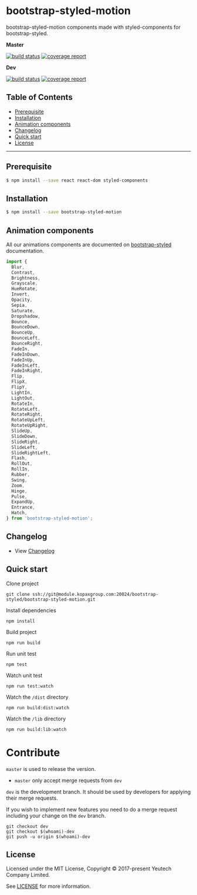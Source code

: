 # bootstrap-styled-motion

bootstrap-styled-motion components made with styled-components for bootstrap-styled.

**Master**

[![build status](https://module.kopaxgroup.com/bootstrap-styled/bootstrap-styled-motion/badges/master/build.svg)](https://module.kopaxgroup.com/bootstrap-styled/bootstrap-styled-motion/commits/master)
[![coverage report](https://module.kopaxgroup.com/bootstrap-styled/bootstrap-styled-motion/badges/master/coverage.svg)](https://module.kopaxgroup.com/bootstrap-styled/bootstrap-styled-motion/commits/master)

**Dev**

[![build status](https://module.kopaxgroup.com/bootstrap-styled/bootstrap-styled-motion/badges/dev/build.svg)](https://module.kopaxgroup.com/bootstrap-styled/bootstrap-styled-motion/commits/dev)
[![coverage report](https://module.kopaxgroup.com/bootstrap-styled/bootstrap-styled-motion/badges/dev/coverage.svg)](https://module.kopaxgroup.com/bootstrap-styled/bootstrap-styled-motion/commits/dev)

## Table of Contents

  - [Prerequisite](#prerequisite)
  - [Installation](#installation)
  - [Animation components](#animation-components)
  - [Changelog](#changelog)
  - [Quick start](#quick-start)
  - [License](#license)

---

## Prerequisite 

```bash
$ npm install --save react react-dom styled-components
```

## Installation

```bash
$ npm install --save bootstrap-styled-motion
```

## Animation components

All our animations components are documented on [bootstrap-styled](https://bootstrap-styled.yeutech.com) documentation. 

```jsx harmony
import { 
  Blur, 
  Contrast, 
  Brightness, 
  Grayscale, 
  HueRotate, 
  Invert, 
  Opacity, 
  Sepia, 
  Saturate, 
  Dropshadow,
  Bounce, 
  BounceDown, 
  BounceUp, 
  BounceLeft, 
  BounceRight,
  FadeIn, 
  FadeInDown, 
  FadeInUp, 
  FadeInLeft, 
  FadeInRight,
  Flip, 
  FlipX, 
  FlipY,
  LightIn, 
  LightOut,
  RotateIn, 
  RotateLeft, 
  RotateRight, 
  RotateUpLeft, 
  RotateUpRight,
  SlideUp, 
  SlideDown, 
  SlideRight, 
  SlideLeft, 
  SlideRightLeft,
  Flash, 
  RollOut, 
  RollIn, 
  Rubber, 
  Swing, 
  Zoom, 
  Hinge, 
  Pulse, 
  ExpandUp, 
  Entrance, 
  Hatch,
} from 'bootstrap-styled-motion';
```

## Changelog

  - View [Changelog](CHANGELOG.md)

## Quick start

Clone project

    git clone ssh://git@module.kopaxgroup.com:20024/bootstrap-styled/bootstrap-styled-motion.git

Install dependencies

    npm install

Build project

    npm run build
    
Run unit test
     
    npm test
    
Watch unit test
     
    npm run test:watch

Watch the `/dist` directory

    npm run build:dist:watch

Watch the `/lib` directory

    npm run build:lib:watch

# Contribute

`master` is used to release the version. 

- `master` only accept merge requests from `dev`

`dev` is the development branch. It should be used by developers for applying their merge requests.

If you wish to implement new features you need to do a merge request including your change on the `dev` branch.

    git checkout dev
    git checkout $(whoami)-dev
    git push -u origin $(whoami)-dev 
    
## License

Licensed under the MIT License, Copyright © 2017-present Yeutech Company Limited.

See [LICENSE](LICENSE.md) for more information.
